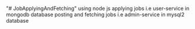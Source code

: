 "# JobApplyingAndFetching" 
using node js 
applying jobs i.e user-service in mongodb database
posting and fetching jobs i.e admin-service in mysql2 database
